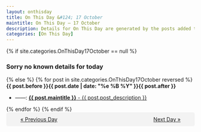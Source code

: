 ```yaml
---
layout: onthisday
title: On This Day &#124; 17 October
maintitle: On This Day — 17 October
description: Details for On This Day are generated by the posts added to the website so the content is subject to changes/updates over time.
categories: [On This Day]
---
```


{% if site.categories.OnThisDay17October == null %}
<h3>Sorry no known details for today</h3>
{% else %}
{% for post in site.categories.OnThisDay17October reversed %}
<strong>{{ post.before }}{{ post.date | date: "%e %B %Y" }}{{ post.after }}</strong>
<ul>
<li> ——: <a class="{{ post.class }}" href="{{ post.url }}"><strong>{{ post.maintitle }}</strong> - {{ post.post_description }}</a></li>
</ul>
{% endfor %}
{% endif %}
<br />
<div style="background-color: #f3f3f3; padding: 10px; border-radius: 5px; text-align: center; display: flex; justify-content: space-evenly;">
<a href="/onthisday/10/10-16">« Previous Day</a>
<span style="visibility:hidden;">[ Visit Leap Year February 29 ]</span>
<a href="/onthisday/10/10-18">Next Day »</a>
</div>
